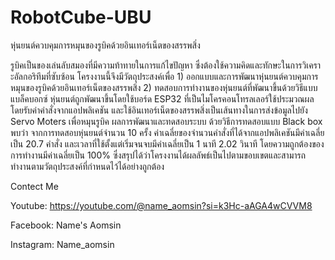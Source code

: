 # RobotCube-UBU
หุ่นยนต์ควบคุมการหมุนของรูบิคด้วยอินเทอร์เน็ตของสรรพสิ่ง

รูบิคเป็นของเล่นลับสมองที่มีความท้าทายในการแก้ไขปัญหา ซึ่งต้องใช้ความคิดและทักษะในการวิเคราะอัลกอริทึมที่ซับซ้อน โครงงานนี้จึงมีวัตถุประสงค์เพื่อ 1) ออกแบบและการพัฒนาหุ่นยนต์ควบคุมการหมุนของรูบิคด้วยอินเทอร์เน็ตของสรรพสิ่ง 2) ทดสอบการทำงานของหุ่นยนต์ที่พัฒนาขึ้นด้วยวิธีแบบแบล็คบอกซ์ หุ่นยนต์ถูกพัฒนาขึ้นโดยใช้บอร์ด ESP32 ที่เป็นไมโครคอนโทรลเลอร์ใช้ประมวณผล โดยรับค่าคำสั่งจากแอปพลิเคชัน และใช้อินเทอร์เน็ตของสรรพสิ่งเป็นเส้นทางในการส่งข้อมูลไปยัง Servo Moters เพื่อหมุนรูบิค ผลการพัฒนาและทดสอบระบบ ด้วยวิธีการทดสอบแบบ Black box พบว่า จากการทดสอบหุ่นยนต์จำนวน 10 ครั้ง ค่าเฉลี่ยของจำนวนคำสั่งที่ได้จากแอปพลิเคชันมีค่าเฉลี่ยเป็น 20.7 คำสั่ง และเวลาที่ใช้ตั้งแต่เริ่มจนจบมีค่าเฉลี่ยเป็น 1 นาที 2.02 วินาที โดยความถูกต้องของการทำงานมีค่าเฉลี่ยเป็น 100% ซึ่งสรุปได้ว่าโครงงานได้ผลลัพธ์เป็นไปตามขอบเขตและสามารถทำงานตามวัตถุประสงค์ที่กำหนดไว้ได้อย่างถูกต้อง

Contect Me

Youtube: https://youtube.com/@name_aomsin?si=k3Hc-aAGA4wCVVM8

Facebook: Name's Aomsin

Instagram: Name_aomsin

